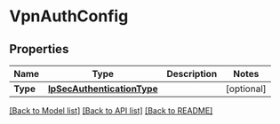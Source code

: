 # VpnAuthConfig

## Properties

Name | Type | Description | Notes
------------ | ------------- | ------------- | -------------
**Type** | [**IpSecAuthenticationType**](IPSecAuthenticationType.md) |  | [optional] 

[[Back to Model list]](../README.md#documentation-for-models) [[Back to API list]](../README.md#documentation-for-api-endpoints) [[Back to README]](../README.md)


